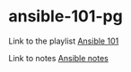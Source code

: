 # ansible-101-pg

Link to the playlist [Ansible 101](https://www.youtube.com/playlist?list=PL2_OBreMn7FqZkvMYt6ATmgC0KAGGJNAN)

Link to notes [Ansible notes](https://github.com/Sala-Khaliff-Jr/DevOps/blob/master/notes/ansible/ansible.md)

